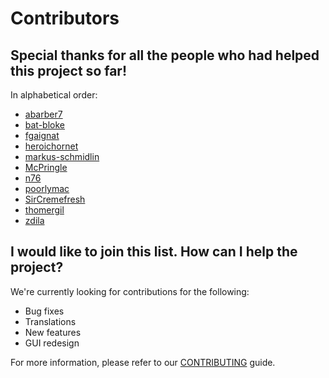 # Contributors

## Special thanks for all the people who had helped this project so far!

In alphabetical order:

* [abarber7](https://github.com/abarber7)
* [bat-bloke](https://github.com/bat-bloke)
* [fgaignat](https://github.com/fgaignat)
* [heroichornet](https://github.com/heroichornet)
* [markus-schmidlin](https://github.com/markus-schmidlin)
* [McPringle](https://github.com/McPringle)
* [n76](https://github.com/n76)
* [poorlymac](https://github.com/poorlymac)
* [SirCremefresh](https://github.com/SirCremefresh)
* [thomergil](https://github.com/thomergil)
* [zdila](https://github.com/zdila)

## I would like to join this list. How can I help the project?

We're currently looking for contributions for the following:

* Bug fixes
* Translations
* New features
* GUI redesign

For more information, please refer to our [CONTRIBUTING](CONTRIBUTING.md) guide.
